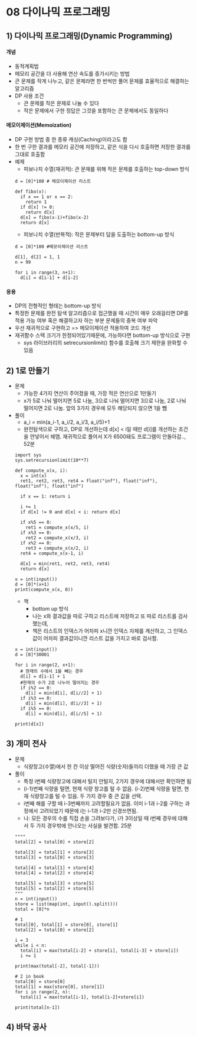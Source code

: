 # 08 다이나믹 프로그래밍

## 1) 다이나믹 프로그래밍(Dynamic Programming)
#### 개념
- 동적계획법
- 메모리 공간을 더 사용해 연산 속도를 증가시키는 방법
- 큰 문제를 작게 나누고, 같은 문제라면 한 번씩만 풀어 문제를 효율적으로 해결하는 알고리즘
- DP 사용 조건
  - 큰 문제를 작은 문제로 나눌 수 있다
  - 작은 문제에서 구한 정답은 그것을 포함하는 큰 문제에서도 동일하다

#### 메모이제이션(Memoization)
- DP 구현 방법 중 한 종류 캐싱(Caching)이라고도 함
- 한 번 구한 결과를 메모리 공간에 저장하고, 같은 식을 다시 호출하면 저장한 결과를 그대로 호출함
- 예제
  - 피보나치 수열(재귀적): 큰 문제를 위해 작은 문제를 호출하는 top-down 방식
  ```
  d = [0]*100 # 메모이제이션 리스트
  
  def fibo(x):
    if x == 1 or x == 2:
      return 1
    if d[x] != 0:
      return d[x]
    d[x] = fibo(x-1)+fibo(x-2)
    return d[x]
  ```
  - 피보나치 수열(반복적): 작은 문제부터 답을 도출하는 bottom-up 방식
  ```
  d = [0]*100 #메모이제이션 리스트

  d[1], d[2] = 1, 1
  n = 99

  for i in range(3, n+1):
    d[i] = d[i-1] + d[i-2]
  ```

#### 응용
- DP의 전형적인 형태는 bottom-up 방식
- 특정한 문제를 완전 탐색 알고리즘으로 접근했을 때 시간이 매우 오래걸리면 DP를 적용 가능 여부 혹은 해결하고자 하는 부분 문제들의 중복 여부 파악
- 우선 재귀적으로 구현하고 => 메모이제이션 적용하여 코드 개선
- 재귀함수 스택 크기가 한정되어있기때문에, 가능하다면 bottom-up 방식으로 구현
  - sys 라이브러리의 setrecursionlimit() 함수를 호출해 크기 제한을 완화할 수 있음

## 2) 1로 만들기
- 문제
  - 가능한 4가지 연산이 주어졌을 때, 가장 적은 연산으로 1만들기
  - x가 5로 나눠 떨어지면 5로 나눔, 3으로 나눠 떨어지면 3으로 나눔, 2로 나눠 떨어지면 2로 나눔. 앞의 3가지 경우에 모두 해당되지 않으면 1을 뺌
- 풀이
  - a_i = min(a_i-1, a_i/2, a_i/3, a_i/5)+1
  - 완전탐색으로 구하고, DP로 개선하는데 d[x] < i일 때만 d[i]를 개선하는 조건을 안넣어서 헤맴. 재귀적으로 풀어서 X가 6500돼도 프로그램이 안돌아감.., 52분
  ```
  import sys
  sys.setrecursionlimit(10**7)
  
  def compute_x(x, i):
    x = int(x)
    ret1, ret2, ret3, ret4 = float("inf"), float("inf"), float("inf"), float("inf")
    
    if x == 1: return i
    
    i += 1
    if d[x] != 0 and d[x] < i: return d[x]

    if x%5 == 0:
      ret1 = compute_x(x/5, i)
    if x%3 == 0:
      ret2 = compute_x(x/3, i)
    if x%2 == 0:
      ret3 = compute_x(x/2, i)
    ret4 = compute_x(x-1, i)

    d[x] = min(ret1, ret2, ret3, ret4)
    return d[x]

  x = int(input())
  d = [0]*(x+1)
  print(compute_x(x, 0))
  ```
  - 책
    - bottom up 방식
    - 나는 x와 결과값을 따로 구하고 리스트에 저장하고 또 따로 리스트를 검사했는데,
    - 책은 리스트의 인덱스가 어차피 x니깐 인덱스 자체를 계산하고, 그 인덱스 값이 어차피 결과값이니깐 리스트 값을 가지고 바로 검사함.
  ```
  x = int(input())
  d = [0]*30001

  for i in range(2, x+1):
    # 현재의 수에서 1을 빼는 경우
    d[i] = d[i-1] + 1
    #현재의 수가 2로 나누어 떨어지는 경우
    if i%2 == 0:
      d[i] = min(d[i], d[i//2] + 1)
    if i%3 == 0:
      d[i] = min(d[i], d[i//3] + 1)
    if i%5 == 0:
      d[i] = min(d[i], d[i//5] + 1)
  
  print(d[x])
  ```

## 3) 개미 전사
- 문제
  - 식량창고(수열)에서 한 칸 이상 떨어진 식량(숫자)들끼리 더했을 때 가장 큰 값
- 풀이
  - 특정 i번째 식량창고에 대해서 털지 안털지, 2가지 경우에 대해서만 확인하면 됨
  - (i-1)번째 식량을 털면, 현재 식량 창고를 털 수 없음. (i-2)번째 식량을 털면, 현재 식량창고를 털 수 있음. 두 가지 경우 중 큰 값을 선택.
  - i번째 해를 구할 때 i-3번째까지 고려할필요가 없음. 이미 i-1과 i-2를 구하는 과정에서 고려되었기 때문에 i는 i-1과 i-2만 신경쓰면됨.
  - 나: 모든 경우의 수를 직접 손을 그려보다가, i가 3이상일 때 i번째 경우에 대해서 두 가지 경우밖에 안나오는 사실을 발견함. 25분
  ```
  """"
  total[2] = total[0] + store[2]

  total[3] = total[1] + store[3]
  total[3] = total[0] + store[3]

  total[4] = total[1] + store[4]
  total[4] = total[2] + store[4]

  total[5] = total[3] + store[5]
  total[5] = total[2] + store[5]
  """
  n = int(input())
  store = list(map(int, input().split()))
  total = [0]*n

  # 1
  total[0], total[1] = store[0], store[1]
  total[2] = total[0] + store[2]

  i = 3
  while i < n:
    total[i] = max(total[i-2] + store[i], total[i-3] + store[i])
    i += 1

  print(max(total[-2], total[-1]))

  # 2 in book
  total[0] = store[0]
  total[1] = max(store[0], store[1])
  for i in range(2, n):
    total[i] = max(total[i-1], total[i-2]+store[i])
  
  print(total[n-1])
  ```

## 4) 바닥 공사